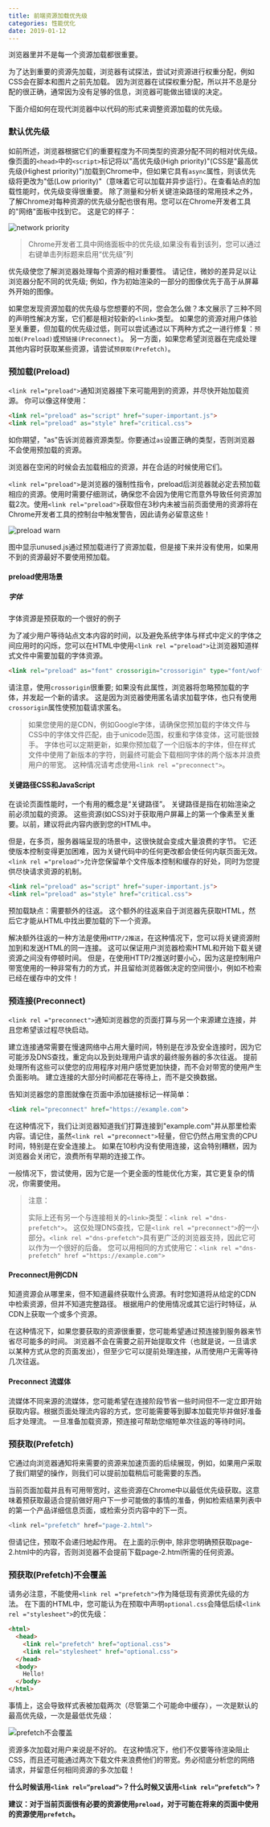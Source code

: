 ```yaml
---
title: 前端资源加载优先级
categories: 性能优化
date: 2019-01-12
---
```


浏览器里并不是每一个资源加载都很重要。 

为了达到重要的资源先加载，浏览器有试探法，尝试对资源进行权重分配，例如CSS会在脚本和图片之前先加载。 因为浏览器在试探权重分配，所以并不总是分配的很正确，通常因为没有足够的信息，浏览器可能做出错误的决定。

下面介绍如何在现代浏览器中以代码的形式来调整资源加载的优先级。

### 默认优先级
如前所述，浏览器根据它们的重要程度为不同类型的资源分配不同的相对优先级。 像页面的`<head>`中的`<script>`标记将以"高优先级(High priority)"(CSS是"最高优先级(Highest priority)")加载到Chrome中，但如果它具有`async`属性，则该优先级将更改为"低(Low priority)"（意味着它可以加载并异步运行）。在查看站点的加载性能时，优先级变得很重要。 除了测量和分析关键渲染路径的常用技术之外，了解Chrome对每种资源的优先级分配也很有用。您可以在Chrome开发者工具的"网络"面板中找到它。 这是它的样子：

![network priority](../../images/network-priority.png)

> Chrome开发者工具中网络面板中的优先级,如果没有看到该列，您可以通过右键单击列标题来启用“优先级”列 

优先级使您了解浏览器处理每个资源的相对重要性。 请记住，微妙的差异足以让浏览器分配不同的优先级; 例如，作为初始渲染的一部分的图像优先于高于从屏幕外开始的图像。

如果您发现资源加载的优先级与您想要的不同，您会怎么做？本文展示了三种不同的声明性解决方案，它们都是相对较新的`<link>`类型。 如果您的资源对用户体验至关重要，但加载的优先级过低，则可以尝试通过以下两种方式之一进行修复：`预加载(Preload)`或`预链接(Preconnect)`。 另一方面，如果您希望浏览器在完成处理其他内容时获取某些资源，请尝试`预获取(Prefetch)`。

### 预加载(Preload)
`<link rel="preload">`通知浏览器接下来可能用到的资源，并尽快开始加载资源。 你可以像这样使用：
``` html   
<link rel="preload" as="script" href="super-important.js">
<link rel="preload" as="style" href="critical.css">
```
如你期望，"as"告诉浏览器资源类型。你要通过`as`设置正确的类型，否则浏览器不会使用预加载的资源。 

浏览器在空闲的时候会去加载相应的资源，并在合适的时候使用它们。

`<link rel="preload">`是浏览器的强制性指令，preload后浏览器就必定去预加载相应的资源。使用时需要仔细测试，确保您不会因为使用它而意外导致任何资源加载2次。使用`<link rel="preload">`获取但在3秒内未被当前页面使用的资源将在Chrome开发者工具的控制台中触发警告，因此请务必留意这些！

![preload warn](../../images/preload-warn.png)

图中显示unused.js通过预加载进行了资源加载，但是接下来并没有使用，如果用不到的资源最好不要使用预加载。

#### preload使用场景
##### 字体
字体资源是预获取的一个很好的例子

为了减少用户等待站点文本内容的时间，以及避免系统字体与样式中定义的字体之间应用时的闪烁，您可以在HTML中使用`<link rel ="preload">`让浏览器知道样式文件中需要加载的字体资源。

``` html
<link rel="preload" as="font" crossorigin="crossorigin" type="font/woff2" href="myfont.woff2">
```
请注意，使用`crossorigin`很重要; 如果没有此属性，浏览器将忽略预加载的字体，并发起一个新的请求。 这是因为浏览器使用匿名请求加载字体，也只有使用`crossorigin`属性使预加载请求匿名。

> 如果您使用的是CDN，例如Google字体，请确保您预加载的字体文件与CSS中的字体文件匹配，由于unicode范围，权重和字体变体，这可能很棘手。 字体也可以定期更新，如果你预加载了一个旧版本的字体，但在样式文件中使用了新版本的字符，则最终可能会下载相同字体的两个版本并浪费用户的带宽。 这种情况请考虑使用`<link rel ="preconnect">`。

#### 关键路径CSS和JavaScript
在谈论页面性能时，一个有用的概念是“关键路径”。 关键路径是指在初始渲染之前必须加载的资源。 这些资源(如CSS)对于获取用户屏幕上的第一个像素至关重要。以前，建议将此内容内嵌到您的HTML中。

但是，在多页，服务器端呈现的场景中，这很快就会变成大量浪费的字节。 它还使版本控制变得更加困难，因为关键代码中的任何更改都会使任何内联页面无效。`<link rel ="preload">`允许您保留单个文件版本控制和缓存的好处，同时为您提供尽快请求资源的机制。
``` html
<link rel="preload" as="script" href="super-important.js">
<link rel="preload" as="style" href="critical.css">
```
预加载缺点：需要额外的往返。 这个额外的往返来自于浏览器先获取HTML，然后它才能从HTML中找出要加载的下一个资源。

解决额外往返的一种方法是使用`HTTP/2推送`，在这种情况下，您可以将关键资源附加到和发送HTML的同一连接。 这可以保证用户浏览器检索HTML和开始下载关键资源之间没有停顿时间。 但是，在使用HTTP/2推送时要小心，因为这是控制用户带宽使用的一种非常有力的方式，并且留给浏览器做决定的空间很小，例如不检索已经在缓存中的文件！

### 预连接(Preconnect)
`<link rel ="preconnect">`通知浏览器您的页面打算与另一个来源建立连接，并且您希望该过程尽快启动。

建立连接通常需要在慢速网络中占用大量时间，特别是在涉及安全连接时，因为它可能涉及DNS查找，重定向以及到处理用户请求的最终服务器的多次往返。 提前处理所有这些可以使您的应用程序对用户感觉更加快捷，而不会对带宽的使用产生负面影响。 建立连接的大部分时间都花在等待上，而不是交换数据。

告知浏览器您的意图就像在页面中添加链接标记一样简单：
``` html
<link rel="preconnect" href="https://example.com">
```
在这种情况下，我们让浏览器知道我们打算连接到"example.com"并从那里检索内容。请记住，虽然`<link rel ="preconnect">`轻量，但它仍然占用宝贵的CPU时间，特别是在安全连接上。 如果在10秒内没有使用连接，这会特别糟糕，因为浏览器会关闭它，浪费所有早期的连接工作。

一般情况下，尝试使用<link rel ="preload">，因为它是一个更全面的性能优化方案，其它更复杂的情况，你需要使用<link rel ="preconnect">。

>注意：
>
>实际上还有另一个与连接相关的`<link>`类型：`<link rel ="dns-prefetch">`。 这仅处理DNS查找，它是`<link rel ="preconnect">`的一小部分。`<link rel ="dns-prefetch">`具有更广泛的浏览器支持，因此它可以作为一个很好的后备。 您可以用相同的方式使用它：`<link rel ="dns-prefetch" href ="https://example.com">`

#### Preconnect用例CDN
知道资源会从哪里来，但不知道最终获取什么资源。有时您知道将从给定的CDN中检索资源，但并不知道完整路径。 根据用户的使用情况或其它运行时特征，从CDN上获取一个或多个资源。

在这种情况下，如果您要获取的资源很重要，您可能希望通过预连接到服务器来节省尽可能多的时间。 浏览器不会在需要之前开始提取文件（也就是说，一旦请求以某种方式从您的页面发出），但至少它可以提前处理连接，从而使用户无需等待几次往返。

#### Preconnect 流媒体
流媒体不同来源的流媒体，您可能希望在连接阶段节省一些时间但不一定立即开始获取内容。根据页面处理流内容的方式，您可能需要等到脚本加载完毕并做好准备后才处理流。 一旦准备加载资源，预连接可帮助您缩短单次往返的等待时间。

### 预获取(Prefetch)
它通过向浏览器通知将来需要的资源来加速页面的后续展现，例如，如果用户采取了我们期望的操作，则我们可以提前加载稍后可能需要的东西。 

当前页面加载并且有可用带宽时，这些资源在Chrome中以最低优先级获取。这意味着预获取最适合提前做好用户下一步可能做的事情的准备，例如检索结果列表中的第一个产品详细信息页面，或检索分页内容中的下一页。
``` js
<link rel="prefetch" href="page-2.html">
```
但请记住，预取不会递归地起作用。 在上面的示例中, 除非您明确预获取page-2.html中的内容，否则浏览器不会提前下载page-2.html所需的任何资源。

### 预获取(Prefetch)不会覆盖
请务必注意，不能使用`<link rel ="prefetch">`作为降低现有资源优先级的方法。 在下面的HTML中，您可能认为在预取中声明`optional.css`会降低后续`<link rel ="stylesheet">`的优先级：
``` html
<html>
  <head>
    <link rel="prefetch" href="optional.css">
    <link rel="stylesheet" href="optional.css">
  </head>
  <body>
    Hello!
  </body>
</html>
```
事情上，这会导致样式表被加载两次（尽管第二个可能命中缓存），一次是默认的最高优先级，一次是最低优先级：

![prefetch不会覆盖](../../images/prefetch-warn.png)

资源多次加载对用户来说是不好的。 在这种情况下，他们不仅要等待渲染阻止CSS，而且还可能通过两次下载文件来浪费他们的带宽。务必彻底分析您的网络请求，并留意任何相同资源的多次加载！

**什么时候该用`<link rel=”preload”>`？什么时候又该用`<link rel=”prefetch”>` ?**

**建议：对于当前页面很有必要的资源使用`preload`，对于可能在将来的页面中使用的资源使用`prefetch`。**
